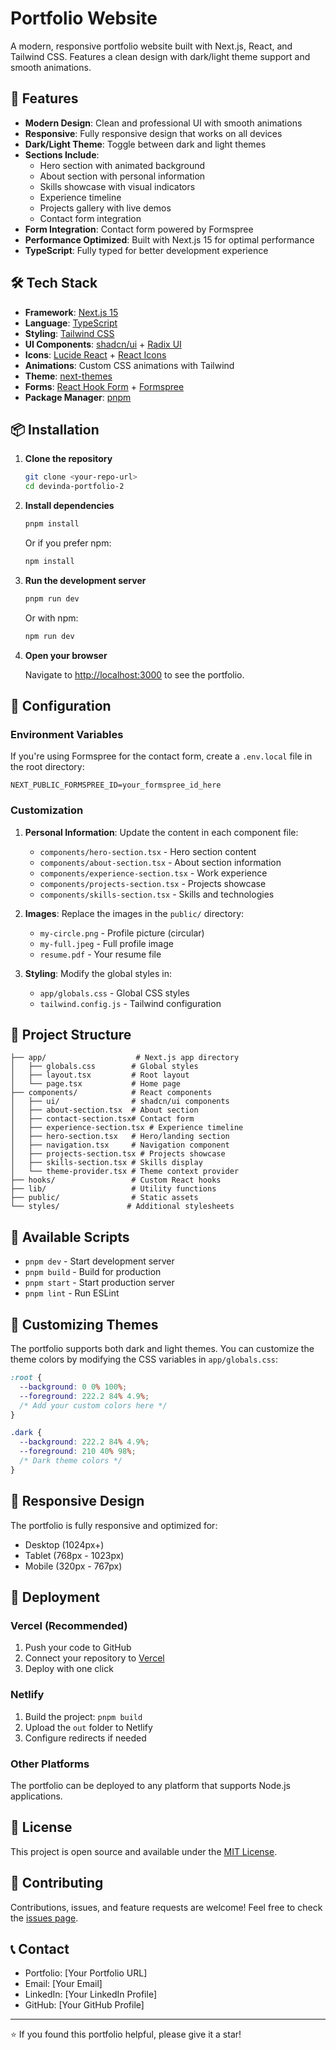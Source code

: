 # Portfolio Website

A modern, responsive portfolio website built with Next.js, React, and Tailwind CSS. Features a clean design with dark/light theme support and smooth animations.

## 🚀 Features

- **Modern Design**: Clean and professional UI with smooth animations
- **Responsive**: Fully responsive design that works on all devices
- **Dark/Light Theme**: Toggle between dark and light themes
- **Sections Include**:
  - Hero section with animated background
  - About section with personal information
  - Skills showcase with visual indicators
  - Experience timeline
  - Projects gallery with live demos
  - Contact form integration
- **Form Integration**: Contact form powered by Formspree
- **Performance Optimized**: Built with Next.js 15 for optimal performance
- **TypeScript**: Fully typed for better development experience

## 🛠️ Tech Stack

- **Framework**: [Next.js 15](https://nextjs.org/)
- **Language**: [TypeScript](https://www.typescriptlang.org/)
- **Styling**: [Tailwind CSS](https://tailwindcss.com/)
- **UI Components**: [shadcn/ui](https://ui.shadcn.com/) + [Radix UI](https://www.radix-ui.com/)
- **Icons**: [Lucide React](https://lucide.dev/) + [React Icons](https://react-icons.github.io/react-icons/)
- **Animations**: Custom CSS animations with Tailwind
- **Theme**: [next-themes](https://github.com/pacocoursey/next-themes)
- **Forms**: [React Hook Form](https://react-hook-form.com/) + [Formspree](https://formspree.io/)
- **Package Manager**: [pnpm](https://pnpm.io/)

## 📦 Installation

1. **Clone the repository**
   ```bash
   git clone <your-repo-url>
   cd devinda-portfolio-2
   ```

2. **Install dependencies**
   ```bash
   pnpm install
   ```
   
   Or if you prefer npm:
   ```bash
   npm install
   ```

3. **Run the development server**
   ```bash
   pnpm run dev
   ```
   
   Or with npm:
   ```bash
   npm run dev
   ```

4. **Open your browser**
   
   Navigate to [http://localhost:3000](http://localhost:3000) to see the portfolio.

## 🔧 Configuration

### Environment Variables

If you're using Formspree for the contact form, create a `.env.local` file in the root directory:

```env
NEXT_PUBLIC_FORMSPREE_ID=your_formspree_id_here
```

### Customization

1. **Personal Information**: Update the content in each component file:
   - `components/hero-section.tsx` - Hero section content
   - `components/about-section.tsx` - About section information
   - `components/experience-section.tsx` - Work experience
   - `components/projects-section.tsx` - Projects showcase
   - `components/skills-section.tsx` - Skills and technologies

2. **Images**: Replace the images in the `public/` directory:
   - `my-circle.png` - Profile picture (circular)
   - `my-full.jpeg` - Full profile image
   - `resume.pdf` - Your resume file

3. **Styling**: Modify the global styles in:
   - `app/globals.css` - Global CSS styles
   - `tailwind.config.js` - Tailwind configuration

## 📁 Project Structure

```
├── app/                    # Next.js app directory
│   ├── globals.css        # Global styles
│   ├── layout.tsx         # Root layout
│   └── page.tsx           # Home page
├── components/            # React components
│   ├── ui/                # shadcn/ui components
│   ├── about-section.tsx  # About section
│   ├── contact-section.tsx# Contact form
│   ├── experience-section.tsx # Experience timeline
│   ├── hero-section.tsx   # Hero/landing section
│   ├── navigation.tsx     # Navigation component
│   ├── projects-section.tsx # Projects showcase
│   ├── skills-section.tsx # Skills display
│   └── theme-provider.tsx # Theme context provider
├── hooks/                 # Custom React hooks
├── lib/                   # Utility functions
├── public/                # Static assets
└── styles/               # Additional stylesheets
```

## 🚦 Available Scripts

- `pnpm dev` - Start development server
- `pnpm build` - Build for production
- `pnpm start` - Start production server
- `pnpm lint` - Run ESLint

## 🎨 Customizing Themes

The portfolio supports both dark and light themes. You can customize the theme colors by modifying the CSS variables in `app/globals.css`:

```css
:root {
  --background: 0 0% 100%;
  --foreground: 222.2 84% 4.9%;
  /* Add your custom colors here */
}

.dark {
  --background: 222.2 84% 4.9%;
  --foreground: 210 40% 98%;
  /* Dark theme colors */
}
```

## 📱 Responsive Design

The portfolio is fully responsive and optimized for:
- Desktop (1024px+)
- Tablet (768px - 1023px)
- Mobile (320px - 767px)

## 🚀 Deployment

### Vercel (Recommended)

1. Push your code to GitHub
2. Connect your repository to [Vercel](https://vercel.com)
3. Deploy with one click

### Netlify

1. Build the project: `pnpm build`
2. Upload the `out` folder to Netlify
3. Configure redirects if needed

### Other Platforms

The portfolio can be deployed to any platform that supports Node.js applications.

## 📄 License

This project is open source and available under the [MIT License](LICENSE).

## 🤝 Contributing

Contributions, issues, and feature requests are welcome! Feel free to check the [issues page](../../issues).

## 📞 Contact

- Portfolio: [Your Portfolio URL]
- Email: [Your Email]
- LinkedIn: [Your LinkedIn Profile]
- GitHub: [Your GitHub Profile]

---

⭐ If you found this portfolio helpful, please give it a star!
